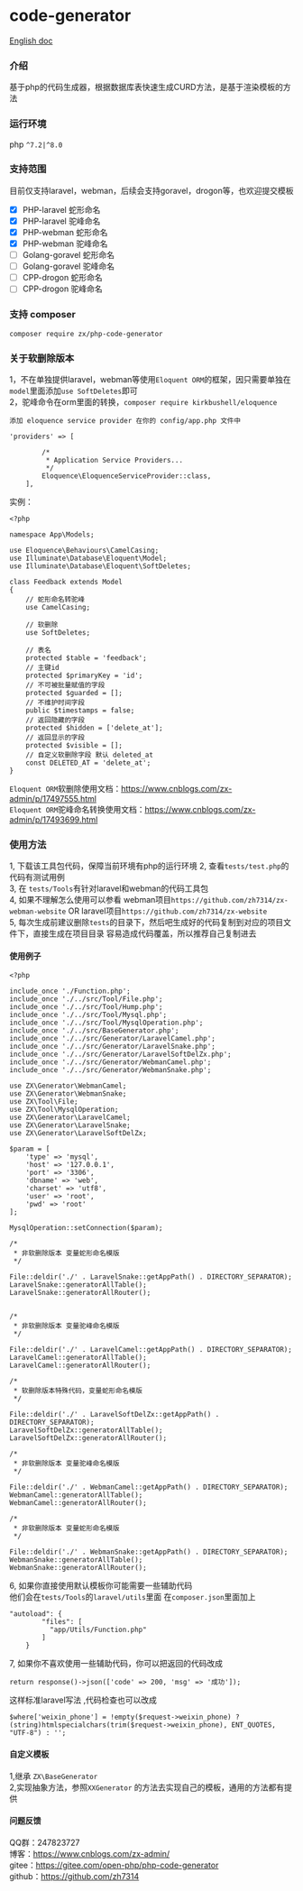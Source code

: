 # code-generator

[English doc](./README.en.md)

### 介绍
基于php的代码生成器，根据数据库表快速生成CURD方法，是基于渲染模板的方法

### 运行环境
php `^7.2|^8.0`

### 支持范围
目前仅支持laravel，webman，后续会支持goravel，drogon等，也欢迎提交模板
- [x] PHP-laravel 蛇形命名
- [x] PHP-laravel 驼峰命名
- [x] PHP-webman 蛇形命名
- [x] PHP-webman 驼峰命名
- [ ] Golang-goravel 蛇形命名
- [ ] Golang-goravel 驼峰命名
- [ ] CPP-drogon 蛇形命名
- [ ] CPP-drogon 驼峰命名

### 支持 composer
```
composer require zx/php-code-generator
```

### 关于软删除版本
1，不在单独提供laravel，webman等使用`Eloquent ORM`的框架，因只需要单独在`model`里面添加`use SoftDeletes`即可    
2，驼峰命令在orm里面的转换，`composer require kirkbushell/eloquence`
```
添加 eloquence service provider 在你的 config/app.php 文件中

'providers' => [

        /*
         * Application Service Providers...
         */
        Eloquence\EloquenceServiceProvider::class,
    ],
```
实例：
```
<?php

namespace App\Models;

use Eloquence\Behaviours\CamelCasing;
use Illuminate\Database\Eloquent\Model;
use Illuminate\Database\Eloquent\SoftDeletes;

class Feedback extends Model
{
    // 蛇形命名转驼峰
    use CamelCasing;

    // 软删除
    use SoftDeletes;

    // 表名
    protected $table = 'feedback';
    // 主键id
    protected $primaryKey = 'id';
    // 不可被批量赋值的字段
    protected $guarded = [];
    // 不维护时间字段
    public $timestamps = false;
    // 返回隐藏的字段
    protected $hidden = ['delete_at'];
    // 返回显示的字段
    protected $visible = [];
    // 自定义软删除字段 默认 deleted_at
    const DELETED_AT = 'delete_at';
}

```
`Eloquent ORM`软删除使用文档：https://www.cnblogs.com/zx-admin/p/17497555.html  
`Eloquent ORM`驼峰命名转换使用文档：https://www.cnblogs.com/zx-admin/p/17493699.html   


### 使用方法
1, 下载该工具包代码，保障当前环境有php的运行环境 
2, 查看`tests/test.php`的代码有测试用例   
3, 在 `tests/Tools`有针对laravel和webman的代码工具包   
4, 如果不理解怎么使用可以参看 webman项目`https://github.com/zh7314/zx-webman-website` OR laravel项目`https://github.com/zh7314/zx-website`   
5, 每次生成前建议删除`tests`的目录下，然后吧生成好的代码复制到对应的项目文件下，直接生成在项目目录
容易造成代码覆盖，所以推荐自己复制进去   


#### 使用例子
```
<?php

include_once './Function.php';
include_once './../src/Tool/File.php';
include_once './../src/Tool/Hump.php';
include_once './../src/Tool/Mysql.php';
include_once './../src/Tool/MysqlOperation.php';
include_once './../src/BaseGenerator.php';
include_once './../src/Generator/LaravelCamel.php';
include_once './../src/Generator/LaravelSnake.php';
include_once './../src/Generator/LaravelSoftDelZx.php';
include_once './../src/Generator/WebmanCamel.php';
include_once './../src/Generator/WebmanSnake.php';

use ZX\Generator\WebmanCamel;
use ZX\Generator\WebmanSnake;
use ZX\Tool\File;
use ZX\Tool\MysqlOperation;
use ZX\Generator\LaravelCamel;
use ZX\Generator\LaravelSnake;
use ZX\Generator\LaravelSoftDelZx;

$param = [
    'type' => 'mysql',
    'host' => '127.0.0.1',
    'port' => '3306',
    'dbname' => 'web',
    'charset' => 'utf8',
    'user' => 'root',
    'pwd' => 'root'
];

MysqlOperation::setConnection($param);

/*
 * 非软删除版本 变量蛇形命名模版
 */

File::deldir('./' . LaravelSnake::getAppPath() . DIRECTORY_SEPARATOR);
LaravelSnake::generatorAllTable();
LaravelSnake::generatorAllRouter();


/*
 * 非软删除版本 变量驼峰命名模版
 */

File::deldir('./' . LaravelCamel::getAppPath() . DIRECTORY_SEPARATOR);
LaravelCamel::generatorAllTable();
LaravelCamel::generatorAllRouter();

/*
 * 软删除版本特殊代码，变量蛇形命名模版
 */

File::deldir('./' . LaravelSoftDelZx::getAppPath() . DIRECTORY_SEPARATOR);
LaravelSoftDelZx::generatorAllTable();
LaravelSoftDelZx::generatorAllRouter();

/*
 * 非软删除版本 变量驼峰命名模版
 */

File::deldir('./' . WebmanCamel::getAppPath() . DIRECTORY_SEPARATOR);
WebmanCamel::generatorAllTable();
WebmanCamel::generatorAllRouter();

/*
 * 非软删除版本 变量蛇形命名模版
 */

File::deldir('./' . WebmanSnake::getAppPath() . DIRECTORY_SEPARATOR);
WebmanSnake::generatorAllTable();
WebmanSnake::generatorAllRouter();
```

6, 如果你直接使用默认模板你可能需要一些辅助代码   
他们会在`tests/Tools`的`laravel/utils`里面
在`composer.json`里面加上   
```
"autoload": {
        "files": [
          "app/Utils/Function.php"
        ]
    }
```
7, 如果你不喜欢使用一些辅助代码，你可以把返回的代码改成
```
return response()->json(['code' => 200, 'msg' => '成功']);
```
这样标准laravel写法 ,代码检查也可以改成
```
$where['weixin_phone'] = !empty($request->weixin_phone) ? (string)htmlspecialchars(trim($request->weixin_phone), ENT_QUOTES, "UTF-8") : '';
```
#### 自定义模板
1,继承 `ZX\BaseGenerator`  
2,实现抽象方法，参照`XXGenerator` 的方法去实现自己的模板，通用的方法都有提供

#### 问题反馈
QQ群：247823727  
博客：https://www.cnblogs.com/zx-admin/   
gitee：https://gitee.com/open-php/php-code-generator   
github：https://github.com/zh7314
